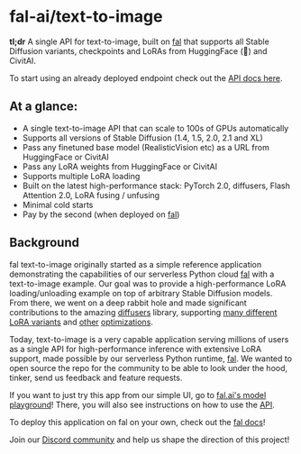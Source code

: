 # fal-ai/text-to-image

**tl;dr** A single API for text-to-image, built on [fal](https://fal.ai) that supports all Stable Diffusion variants, checkpoints and LoRAs from HuggingFace (🤗) and CivitAI.

To start using an already deployed endpoint check out the [API docs here](https://fal.ai/models/sd-loras).

## At a glance:
- A single text-to-image API that can scale to 100s of GPUs automatically
- Supports all versions of Stable Diffusion (1.4, 1.5, 2.0, 2.1 and XL)
- Pass any finetuned base model (RealisticVision etc) as a URL from HuggingFace or CivitAI
- Pass any LoRA weights from HuggingFace or CivitAI
- Supports multiple LoRA loading
- Built on the latest high-performance stack: PyTorch 2.0, diffusers, Flash Attention 2.0, LoRA fusing / unfusing
- Minimal cold starts
- Pay by the second (when deployed on [fal](https://fal.ai))

## Background
fal text-to-image originally started as a simple reference application demonstrating the capabilities of our serverless Python cloud [fal](https://fal.ai) with a text-to-image example. Our goal was to provide a high-performance LoRA loading/unloading example on top of arbitrary Stable Diffusion models. From there, we went on a deep rabbit hole and made significant contributions to the amazing [diffusers](https://github.com/huggingface/diffusers) library, supporting [many different LoRA variants](https://github.com/huggingface/diffusers/pull/4147) and [other](https://github.com/huggingface/diffusers/pull/4980) [optimizations](https://github.com/huggingface/diffusers/pull/4979).

Today, text-to-image is a very capable application serving millions of users as a single API for high-performance inference with extensive LoRA support, made possible by our serverless Python runtime, [fal](https://fal.ai). We wanted to open source the repo for the community to be able to look under the hood, tinker, send us feedback and feature requests.

If you want to just try this app from our simple UI, go to [fal.ai's model playground](https://fal.ai/models/sd-loras)! There, you will also see instructions on how to use the [API](https://www.fal.ai/models/sd-loras/api).

To deploy this application on fal on your own, check out the [fal docs](https://fal.ai/docs)!

Join our [Discord community](https://discord.com/invite/Fyc9PwrccF) and help us shape the direction of this project!
